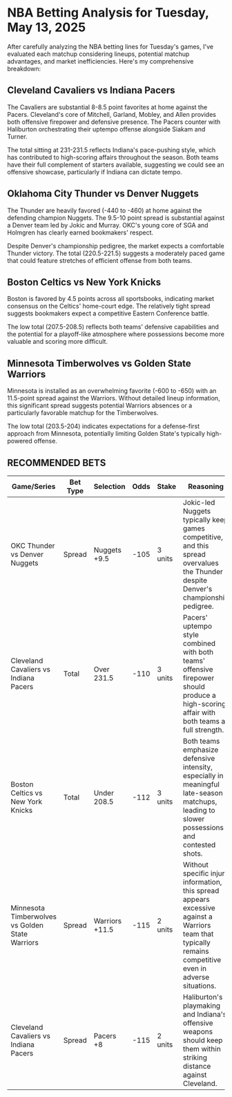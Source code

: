 # NBA Betting Analysis for Tuesday, May 13, 2025

After carefully analyzing the NBA betting lines for Tuesday's games, I've evaluated each matchup considering lineups, potential matchup advantages, and market inefficiencies. Here's my comprehensive breakdown:

## Cleveland Cavaliers vs Indiana Pacers

The Cavaliers are substantial 8-8.5 point favorites at home against the Pacers. Cleveland's core of Mitchell, Garland, Mobley, and Allen provides both offensive firepower and defensive presence. The Pacers counter with Haliburton orchestrating their uptempo offense alongside Siakam and Turner. 

The total sitting at 231-231.5 reflects Indiana's pace-pushing style, which has contributed to high-scoring affairs throughout the season. Both teams have their full complement of starters available, suggesting we could see an offensive showcase, particularly if Indiana can dictate tempo.

## Oklahoma City Thunder vs Denver Nuggets

The Thunder are heavily favored (-440 to -460) at home against the defending champion Nuggets. The 9.5-10 point spread is substantial against a Denver team led by Jokic and Murray. OKC's young core of SGA and Holmgren has clearly earned bookmakers' respect.

Despite Denver's championship pedigree, the market expects a comfortable Thunder victory. The total (220.5-221.5) suggests a moderately paced game that could feature stretches of efficient offense from both teams.

## Boston Celtics vs New York Knicks

Boston is favored by 4.5 points across all sportsbooks, indicating market consensus on the Celtics' home-court edge. The relatively tight spread suggests bookmakers expect a competitive Eastern Conference battle.

The low total (207.5-208.5) reflects both teams' defensive capabilities and the potential for a playoff-like atmosphere where possessions become more valuable and scoring more difficult.

## Minnesota Timberwolves vs Golden State Warriors

Minnesota is installed as an overwhelming favorite (-600 to -650) with an 11.5-point spread against the Warriors. Without detailed lineup information, this significant spread suggests potential Warriors absences or a particularly favorable matchup for the Timberwolves.

The low total (203.5-204) indicates expectations for a defense-first approach from Minnesota, potentially limiting Golden State's typically high-powered offense.

## RECOMMENDED BETS

| Game/Series | Bet Type | Selection | Odds | Stake | Reasoning |
|------------|----------|-----------|------|-------|-----------|
| OKC Thunder vs Denver Nuggets | Spread | Nuggets +9.5 | -105 | 3 units | Jokic-led Nuggets typically keep games competitive, and this spread overvalues the Thunder despite Denver's championship pedigree. |
| Cleveland Cavaliers vs Indiana Pacers | Total | Over 231.5 | -110 | 3 units | Pacers' uptempo style combined with both teams' offensive firepower should produce a high-scoring affair with both teams at full strength. |
| Boston Celtics vs New York Knicks | Total | Under 208.5 | -112 | 3 units | Both teams emphasize defensive intensity, especially in meaningful late-season matchups, leading to slower possessions and contested shots. |
| Minnesota Timberwolves vs Golden State Warriors | Spread | Warriors +11.5 | -115 | 2 units | Without specific injury information, this spread appears excessive against a Warriors team that typically remains competitive even in adverse situations. |
| Cleveland Cavaliers vs Indiana Pacers | Spread | Pacers +8 | -115 | 2 units | Haliburton's playmaking and Indiana's offensive weapons should keep them within striking distance against Cleveland. |